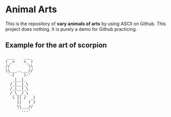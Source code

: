# Animal Arts

This is the repository of **vary animals of arts** by using ASCII on Github. This project does nothing. It is purely a demo for Github practicing.

## Example for the art of scorpion

```
 ___    ___
( _<    >_ )
//        \\
\\___..___//
 `-(    )-'
   _|__|_
  /_|__|_\
  /_|__|_\
  /_\__/_\
   \ || /  _)
     ||   ( )
     \\___//
      `---'
```
